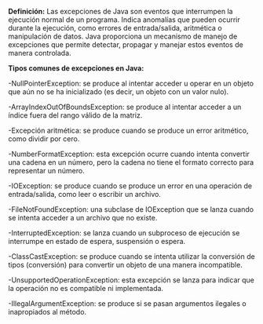 **Definición:**
Las excepciones de Java son eventos que interrumpen la ejecución normal de un programa. Indica anomalías que pueden ocurrir durante la ejecución, como errores de entrada/salida, aritmética o manipulación de datos. 
Java proporciona un mecanismo de manejo de excepciones que permite detectar, propagar y manejar estos eventos de manera controlada.

**Tipos comunes de excepciones en Java:**

-NullPointerException: se produce al intentar acceder u operar en un objeto que aún no se ha inicializado (es decir, un objeto con un valor nulo). 

-ArrayIndexOutOfBoundsException: se produce al intentar acceder a un índice fuera del rango válido de la matriz.

-Excepción aritmética: se produce cuando se produce un error aritmético, como dividir por cero. 

-NumberFormatException: esta excepción ocurre cuando intenta convertir una cadena en un número, pero la cadena no tiene el formato correcto para representar un número. 

-IOException: se produce cuando se produce un error en una operación de entrada/salida, como leer o escribir un archivo. 

-FileNotFoundException: una subclase de IOException que se lanza cuando se intenta acceder a un archivo que no existe. 

-InterruptedException: se lanza cuando un subproceso de ejecución se interrumpe en estado de espera, suspensión o espera. 

-ClassCastException: se produce cuando se intenta utilizar la conversión de tipos (conversión) para convertir un objeto de una manera incompatible. 

-UnsupportedOperationException: esta excepción se lanza para indicar que la operación no es compatible ni implementada. 

-IllegalArgumentException: se produce si se pasan argumentos ilegales o inapropiados al método.
